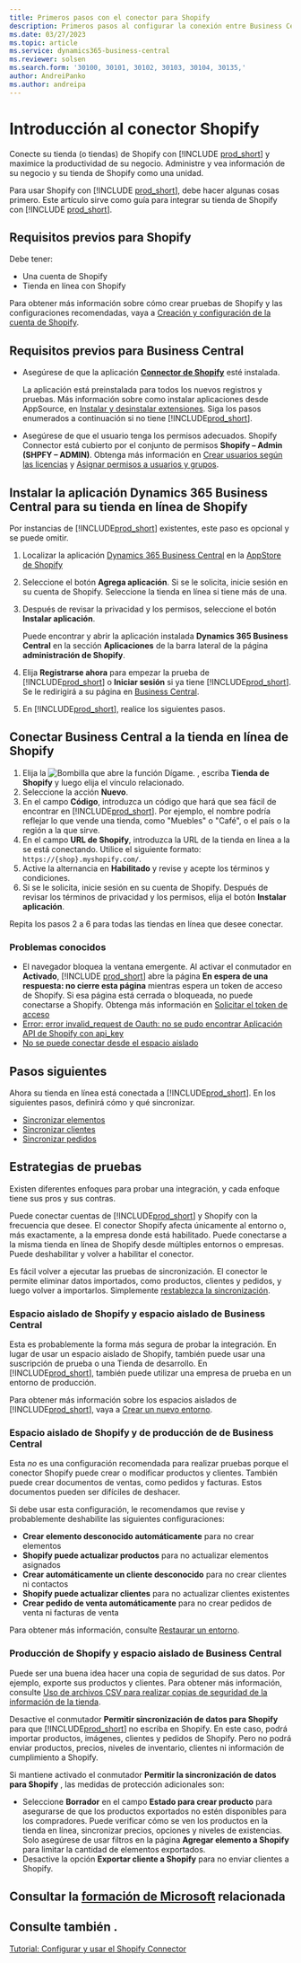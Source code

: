 ```yaml
---
title: Primeros pasos con el conector para Shopify
description: Primeros pasos al configurar la conexión entre Business Central y Shopify
ms.date: 03/27/2023
ms.topic: article
ms.service: dynamics365-business-central
ms.reviewer: solsen
ms.search.form: '30100, 30101, 30102, 30103, 30104, 30135,'
author: AndreiPanko
ms.author: andreipa
---
```


# Introducción al conector Shopify

Conecte su tienda (o tiendas) de Shopify con [!INCLUDE [prod_short](../includes/prod_short.md)] y maximice la productividad de su negocio. Administre y vea información de su negocio y su tienda de Shopify como una unidad.

Para usar Shopify con [!INCLUDE [prod_short](../includes/prod_short.md)], debe hacer algunas cosas primero. Este artículo sirve como guía para integrar su tienda de Shopify con [!INCLUDE [prod_short](../includes/prod_short.md)].

## Requisitos previos para Shopify

Debe tener:

- Una cuenta de Shopify
- Tienda en línea con Shopify

Para obtener más información sobre cómo crear pruebas de Shopify y las configuraciones recomendadas, vaya a [Creación y configuración de la cuenta de Shopify](shopify-account.md).

## Requisitos previos para Business Central

- Asegúrese de que la aplicación **[Connector de Shopify](https://go.microsoft.com/fwlink/?linkid=2196238)** esté instalada.

  La aplicación está preinstalada para todos los nuevos registros y pruebas. Más información sobre como instalar aplicaciones desde AppSource, en [Instalar y desinstalar extensiones](../ui-extensions-install-uninstall.md#install). Siga los pasos enumerados a continuación si no tiene [!INCLUDE[prod_short](../includes/prod_short.md)].

- Asegúrese de que el usuario tenga los permisos adecuados. Shopify Connector está cubierto por el conjunto de permisos **Shopify – Admin (SHPFY – ADMIN)**. Obtenga más información en [Crear usuarios según las licencias](../ui-how-users-permissions.md) y [Asignar permisos a usuarios y grupos](../ui-define-granular-permissions.md).

## Instalar la aplicación Dynamics 365 Business Central para su tienda en línea de Shopify

Por instancias de [!INCLUDE[prod_short](../includes/prod_short.md)] existentes, este paso es opcional y se puede omitir.

1. Localizar la aplicación [Dynamics 365 Business Central](https://apps.shopify.com/dynamics-365-business-central) en la [AppStore de Shopify](https://apps.shopify.com/)
2. Seleccione el botón **Agrega aplicación**. Si se le solicita, inicie sesión en su cuenta de Shopify. Seleccione la tienda en línea si tiene más de una.
3. Después de revisar la privacidad y los permisos, seleccione el botón **Instalar aplicación**.

   Puede encontrar y abrir la aplicación instalada **Dynamics 365 Business Central** en la sección **Aplicaciones** de la barra lateral de la página **administración de Shopify**.
4. Elija **Registrarse ahora** para empezar la prueba de [!INCLUDE[prod_short](../includes/prod_short.md)] o **Iniciar sesión** si ya tiene [!INCLUDE[prod_short](../includes/prod_short.md)]. Se le redirigirá a su página en [Business Central](https://businesscentral.dynamics.com).
5. En [!INCLUDE[prod_short](../includes/prod_short.md)], realice los siguientes pasos.

## Conectar Business Central a la tienda en línea de Shopify

1. Elija la ![Bombilla que abre la función Dígame.](../media/ui-search/search_small.png "Dígame qué desea hacer") , escriba **Tienda de Shopify** y luego elija el vínculo relacionado.
2. Seleccione la acción **Nuevo**.  
3. En el campo **Código**, introduzca un código que hará que sea fácil de encontrar en [!INCLUDE[prod_short](../includes/prod_short.md)]. Por ejemplo, el nombre podría reflejar lo que vende una tienda, como "Muebles" o "Café", o el país o la región a la que sirve.
4. En el campo **URL de Shopify**, introduzca la URL de la tienda en línea a la se está conectando. Utilice el siguiente formato: `https://{shop}.myshopify.com/`.
5. Active la alternancia en **Habilitado** y revise y acepte los términos y condiciones.
6. Si se le solicita, inicie sesión en su cuenta de Shopify. Después de revisar los términos de privacidad y los permisos, elija el botón **Instalar aplicación**.

Repita los pasos 2 a 6 para todas las tiendas en línea que desee conectar.

### Problemas conocidos

- El navegador bloquea la ventana emergente. Al activar el conmutador en **Activado**, [!INCLUDE [prod_short](../includes/prod_short.md)] abre la página **En espera de una respuesta: no cierre esta página** mientras espera un token de acceso de Shopify. Si esa página está cerrada o bloqueada, no puede conectarse a Shopify. Obtenga más información en [Solicitar el token de acceso](troubleshoot.md#request-the-access-token)
- [Error: error invalid_request de Oauth: no se pudo encontrar Aplicación API de Shopify con api_key](troubleshoot.md#error-oauth-error-invalid_request-could-not-find-shopify-api-application-with-api_key)
- [No se puede conectar desde el espacio aislado](troubleshoot.md#verify-and-enable-permissions-to-make-http-requests-in-a-non-production-environment)

## Pasos siguientes

Ahora su tienda en línea está conectada a [!INCLUDE[prod_short](../includes/prod_short.md)]. En los siguientes pasos, definirá cómo y qué sincronizar.

- [Sincronizar elementos](synchronize-items.md)
- [Sincronizar clientes](synchronize-customers.md)
- [Sincronizar pedidos](synchronize-orders.md)

## Estrategias de pruebas

Existen diferentes enfoques para probar una integración, y cada enfoque tiene sus pros y sus contras.

Puede conectar cuentas de [!INCLUDE[prod_short](../includes/prod_short.md)] y Shopify con la frecuencia que desee. El conector Shopify afecta únicamente al entorno o, más exactamente, a la empresa donde está habilitado. Puede conectarse a la misma tienda en línea de Shopify desde múltiples entornos o empresas. Puede deshabilitar y volver a habilitar el conector.

Es fácil volver a ejecutar las pruebas de sincronización. El conector le permite eliminar datos importados, como productos, clientes y pedidos, y luego volver a importarlos. Simplemente [restablezca la sincronización](troubleshoot.md#reset-sync).

### Espacio aislado de Shopify y espacio aislado de Business Central

Esta es probablemente la forma más segura de probar la integración. En lugar de usar un espacio aislado de Shopify, también puede usar una suscripción de prueba o una Tienda de desarrollo. En [!INCLUDE[prod_short](../includes/prod_short.md)], también puede utilizar una empresa de prueba en un entorno de producción.

Para obtener más información sobre los espacios aislados de [!INCLUDE[prod_short](../includes/prod_short.md)], vaya a [Crear un nuevo entorno](/dynamics365/business-central/dev-itpro/administration/tenant-admin-center-environments#create-a-new-environment).

### Espacio aislado de Shopify y de producción de de Business Central

Esta *no* es una configuración recomendada para realizar pruebas porque el conector Shopify puede crear o modificar productos y clientes. También puede crear documentos de ventas, como pedidos y facturas. Estos documentos pueden ser difíciles de deshacer.
 
Si debe usar esta configuración, le recomendamos que revise y probablemente deshabilite las siguientes configuraciones:

* **Crear elemento desconocido automáticamente** para no crear elementos
* **Shopify puede actualizar productos** para no actualizar elementos asignados
* **Crear automáticamente un cliente desconocido** para no crear clientes ni contactos
* **Shopify puede actualizar clientes** para no actualizar clientes existentes
* **Crear pedido de venta automáticamente** para no crear pedidos de venta ni facturas de venta

Para obtener más información, consulte [Restaurar un entorno](/dynamics365/business-central/dev-itpro/administration/tenant-admin-center-backup-restore).

### Producción de Shopify y espacio aislado de Business Central

Puede ser una buena idea hacer una copia de seguridad de sus datos. Por ejemplo, exporte sus productos y clientes. Para obtener más información, consulte [Uso de archivos CSV para realizar copias de seguridad de la información de la tienda](https://help.shopify.com/en/manual/shopify-admin/duplicate-store#using-csv-files-to-back-up-store-information).

Desactive el conmutador **Permitir sincronización de datos para Shopify** para que [!INCLUDE[prod_short](../includes/prod_short.md)] no escriba en Shopify. En este caso, podrá importar productos, imágenes, clientes y pedidos de Shopify. Pero no podrá enviar productos, precios, niveles de inventario, clientes ni información de cumplimiento a Shopify.

Si mantiene activado el conmutador **Permitir la sincronización de datos para Shopify** , las medidas de protección adicionales son:

*   Seleccione **Borrador** en el campo **Estado para crear producto** para asegurarse de que los productos exportados no estén disponibles para los compradores. Puede verificar cómo se ven los productos en la tienda en línea, sincronizar precios, opciones y niveles de existencias. Solo asegúrese de usar filtros en la página **Agregar elemento a Shopify**  para limitar la cantidad de elementos exportados.
* Desactive la opción **Exportar cliente a Shopify** para no enviar clientes a Shopify.

## Consultar la [formación de Microsoft](/training/paths/use-shopify-connector-dynamics-365-business-central/) relacionada

## Consulte también .

[Tutorial: Configurar y usar el Shopify Connector](walkthrough-setting-up-and-using-shopify.md)  

